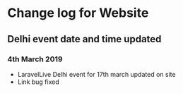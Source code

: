 # Change log for Website

## Delhi event date and time updated

### 4th March 2019
- LaravelLive Delhi event for 17th march updated on site
- Link bug fixed